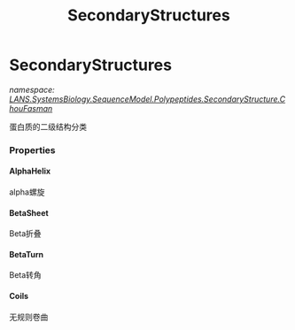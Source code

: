 ﻿---
title: SecondaryStructures
---

# SecondaryStructures
_namespace: [LANS.SystemsBiology.SequenceModel.Polypeptides.SecondaryStructure.ChouFasman](N-LANS.SystemsBiology.SequenceModel.Polypeptides.SecondaryStructure.ChouFasman.html)_

蛋白质的二级结构分类




### Properties

#### AlphaHelix
alpha螺旋
#### BetaSheet
Beta折叠
#### BetaTurn
Beta转角
#### Coils
无规则卷曲
